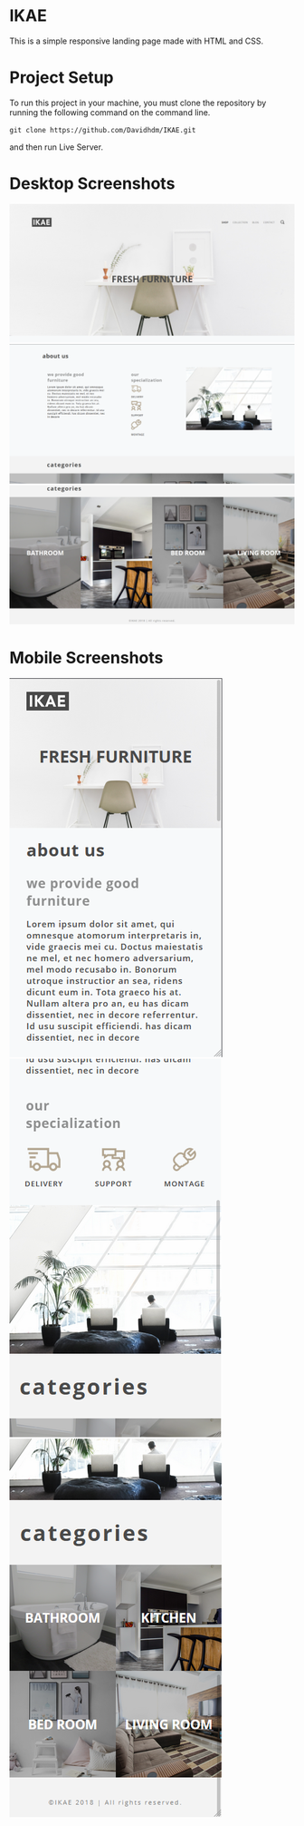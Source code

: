 # IKAE
This is a simple responsive landing page made with HTML and CSS.

# Project Setup
To run this project in your machine, you must clone the repository by running the following command on the command line.

```
git clone https://github.com/Davidhdm/IKAE.git
```

and then run Live Server.

# Desktop Screenshots
<img src="./assets/img/readme-screenshots/Header-Desktop.png" alt="Screenshot of the desktop view">
<img src="./assets/img/readme-screenshots/AboutUs-Desktop.png" alt="Screenshot of the desktop view">
<img src="./assets/img/readme-screenshots/Categories-Desktop.png" alt="Screenshot of the desktop view">

# Mobile Screenshots
<img src="./assets/img/readme-screenshots/Mobile-1.png" alt="Screenshot of the mobile view">
<img src="./assets/img/readme-screenshots/Mobile-2.png" alt="Screenshot of the mobile view">
<img src="./assets/img/readme-screenshots/Mobile-3.png" alt="Screenshot of the mobile view">
